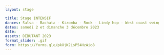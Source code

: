 ```yaml
---
layout: stage

title: Stage INTENSIF
dances: Salsa - Bachata - Kizomba - Rock - Lindy hop - West coast swing
dates: samedi 2 et dimanche 3 décembre 2023
date: 
assets: DEBUTANT 2023
format_slider: .gif
form: https://forms.gle/pkXjK2LsP54HzAio8
---
```


